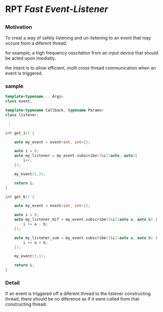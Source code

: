 # RPT ***Fast Event-Listener***

## 

### **Motivation**

To creat a way of safely listening and un-listening to an event that may occure from a diferent thread.

for example, a high frequency osscilation from an input device that should be acted upon imediatly. 

the intent is to allow efficient, multi cross thread communication when an event is triggered.

### sample

```C++
template<typename... Args>
class event;

template<typename Callback, typename Params>
class listener;

 ⋮

int get_1() {

    auto my_event = event<int, int>{};

    auto i = 0;
    auto my_listener = my_event.subscribe([&i](auto, auto){
        i++;
    });

    my_event(1,2);

    return i;
}

int get_6() {

    auto my_event = event<int, int>{};

    auto i = 0;
    auto my_listener_dif = my_event.subscribe([&i](auto a, auto b) {
        i += a - b;
    });

    auto my_listener_sum = my_event.subscribe([&i](auto a, auto b) {
        i += a + b;
    });

    my_event(3,1);

    return i;
}
```

### Detail
If an event is triggered off a diferent thread to the listener constructing thread, there should be no diference as if it were called from that constructing thread.
